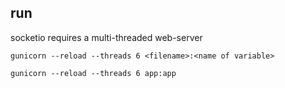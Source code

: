 
## run

socketio requires a multi-threaded web-server

```
gunicorn --reload --threads 6 <filename>:<name of variable>

gunicorn --reload --threads 6 app:app
```
